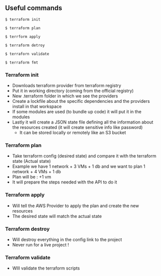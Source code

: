 ## Useful commands

```
$ terraform init

$ terraform plan

$ terrform apply

$ terraform detroy

$ terraforn validate

$ terraform fmt
```

### Terraform init

- Downloads terraform provider from terraform registry
- Put it in working directory (coming from the official registry)
- New .terraform folder in which we see the providers
- Create a lockfile about the specific dependencies and the providers install in that workspace
- If some modules are used (to bundle up code) it will put it in the modules
- Lastly it will create a JSON state file defining all the information about the resources created (it will create sensitive info like password)
  - It can be stored locally or remotely like an S3 bucket

### Terraform plan

- Take terraform config (desired state) and compare it with the terraform state (Actual state)
- Example we have 1 network + 3 VMs + 1 db and we want to plan 1 network + 4 VMs + 1 db
- Plan will be : +1 vm
- It will prepare the steps needed with the API to do it

### Terraform apply

- Will tell the AWS Provider to apply the plan and create the new resources
- The desired state will match the actual state

### Terraform destroy

- Will destroy everything in the config link to the project 
- Never run for a live project !

### Terraform validate

- WIll validate the terraform scripts